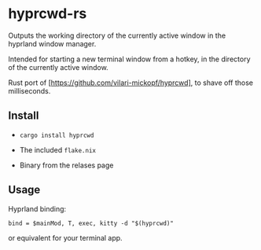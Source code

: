 # hyprcwd-rs

Outputs the working directory of the currently active window in the hyprland window manager.

Intended for starting a new terminal window from a hotkey, in the directory of the currently active window.

Rust port of [https://github.com/vilari-mickopf/hyprcwd], to shave off those milliseconds.

## Install

- `cargo install hyprcwd`

- The included `flake.nix`

- Binary from the relases page

## Usage

Hyprland binding:

```
bind = $mainMod, T, exec, kitty -d "$(hyprcwd)"
```

or equivalent for your terminal app.
